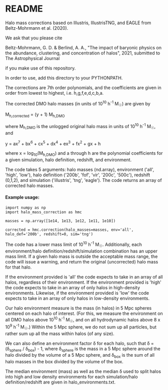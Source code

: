 # README

Halo mass corrections based on Illustris, IllustrisTNG, and EAGLE from Beltz-Mohrmann et al. (2020).

We ask that you please cite 

Beltz-Mohrmann, G. D. & Berlind, A. A., "The impact of baryonic physics on the abundance, clustering, and concentration of halos", 2021, submitted to The Astrophysical Journal

if you make use of this repository.

In order to use, add this directory to your PYTHONPATH.

The corrections are 7th order polynomials, and the coefficients are given in order from lowest to highest, i.e. h,g,f,e,d,c,b,a.

The corrected DMO halo masses (in units of 10<sup>10</sup> h<sup>-1</sup> M<sub>&#9737;</sub>) are given by

M<sub>h,corrected</sub> = (y + 1) M<sub>h,DMO</sub>

where M<sub>h,DMO</sub> is the unlogged original halo mass in units of 10<sup>10</sup> h<sup>-1</sup> M<sub>&#9737;</sub>, and

y = ax<sup>7</sup> + bx<sup>6</sup> + cx<sup>5</sup> + dx<sup>4</sup> + ex<sup>3</sup> + fx<sup>2</sup> + gx + h 

where x = log<sub>10</sub>(M<sub>h,DMO</sub>) and a through h are the polynomial coefficients for a given simulation, halo definition, redshift, and environment.

The code takes 5 arguments: halo masses (nd.array), environment ('all', 'high', 'low'), halo definition ('200b', 'fof', 'vir', '200c', '500c'), redshift (0,1,2), and simulation ('illustris', 'tng', 'eagle'). The code returns an array of corrected halo masses. 

#### Example usage:

```
import numpy as np
import halo_mass_correction as hmc

masses = np.array([1e14, 1e13, 1e12, 1e11, 1e10])

corrected = hmc.correction(halo_masses=masses, env='all', halo_def='200b', redshift=0, sim='tng')
```

The code has a lower mass limit of 10<sup>10</sup> h<sup>-1</sup> M<sub>&#9737;</sub>. Additionally, each environment/halo definition/redshift/simulation combination has an upper mass limit. If a given halo mass is outside the acceptable mass range, the code will issue a warning, and return the original (uncorrected) halo mass for that halo.

If the environment provided is 'all' the code expects to take in an array of all halos, regardless of their environment. If the environment provided is 'high' the code expects to take in an array of only halos in high-density environments. Likewise, if the environment provided is 'low' the code expects to take in an array of only halos in low-density environments. 

Our halo environment measure is the mass (in halos) in 5 Mpc spheres centered on each halo of interest. (For this, we measure the environment on all DMO halos above 10<sup>10</sup> h<sup>-1</sup> M<sub>&#9737;</sub>, and on all hydrodynamic halos above 8 x 10<sup>9</sup> h<sup>-1</sup> M<sub>&#9737;</sub>.) Within the 5 Mpc sphere, we do not sum up all particles, but rather sum up all the mass within halos (of any size). 

We can also define an environment factor &delta; for each halo, such that &delta; = (&delta;<sub>sphere</sub> / &delta;<sub>box</sub>) - 1, where &delta;<sub>sphere</sub> is the mass in a 5 Mpc sphere around the halo divided by the volume of a 5 Mpc sphere, and &delta;<sub>box</sub> is the sum of all halo masses in the box divided by the volume of the box.

The median environment (mass) as well as the median &delta; used to split halos into high and low density environments for each simulation/halo definition/redshift are given in halo_environments.txt.
